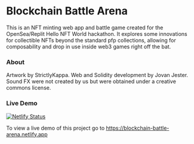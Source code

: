# Blockchain Battle Arena

This is an NFT minting web app and battle game created for the OpenSea/Replit Hello NFT World hackathon. It explores some innovations for collectible NFTs beyond the standard pfp collections, allowing for composability and drop in use inside web3 games right off the bat.

### About

Artwork by StrictlyKappa. Web and Solidity development by Jovan Jester. Sound FX were not created by us but were obtained under a creative commons license. 

### Live Demo
[![Netlify Status](https://api.netlify.com/api/v1/badges/08939b09-838c-4192-8c72-2f5bc5a1704e/deploy-status)](https://app.netlify.com/sites/blockchain-battle-arena/deploys)

To view a live demo of this project go to https://blockchain-battle-arena.netlify.app
